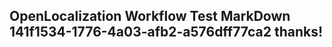 <properties
ms.topic="hero-topic"
ms.test1="hero-topic"
ms.test2="test"/>

## OpenLocalization Workflow Test MarkDown 141f1534-1776-4a03-afb2-a576dff77ca2 thanks!
